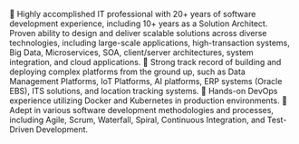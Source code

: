 	Highly accomplished IT professional with 20+ years of software development experience, including 10+ years as a Solution Architect. Proven ability to design and deliver scalable solutions across diverse technologies, including large-scale applications, high-transaction systems, Big Data, Microservices, SOA, client/server architectures, system integration, and cloud applications.
	Strong track record of building and deploying complex platforms from the ground up, such as Data Management Platforms, IoT Platforms, AI platforms, ERP systems (Oracle EBS), ITS solutions, and location tracking systems.
	Hands-on DevOps experience utilizing Docker and Kubernetes in production environments.
	Adept in various software development methodologies and processes, including Agile, Scrum, Waterfall, Spiral, Continuous Integration, and Test-Driven Development.


<!---
duynguyend/duynguyend is a ✨ special ✨ repository because its `README.md` (this file) appears on your GitHub profile.
You can click the Preview link to take a look at your changes.
--->
